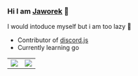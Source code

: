 ### Hi I am [Jaworek][discord] 👋

I would intoduce myself but i am too lazy 🦥
- Contributor of [discord.js]
- Currently learning go


[discord]: https://discord.com/users/693055800322818149
[discord.js]: https://github.com/discordjs/discord.js
<table>
  <tr>
    <td align="center" style="padding=0;width=50%;">
      <a href="https://github-readme-stats.vercel.app">
        <img align="center" style="padding=0;" src="https://github-readme-stats.vercel.app/api?username=jaw0r3k&hide=issues,stars&show_icons=true&theme=dark&hide_border=true"/>
      </a>
    </td>
    <td align="center" style="padding=0;width=50%;">
    <a href="https://github-readme-stats.vercel.app">
      <img align="center" style="padding=0;" src="https://github-readme-stats.vercel.app/api/top-langs/?username=jaw0r3k&hide_progress=true&theme=dark&hide_border=true" />
      </a>
    </td>
  </tr>
</table>
